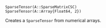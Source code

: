 ```
SparseTensor(A::SparseMatrixCSC)
SparseTensor(A::Array{Float64, 2})
```

Creates a `SparseTensor` from numerical arrays. 
